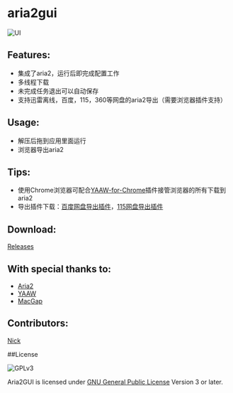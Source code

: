 aria2gui
===========

![UI](http://i.imgur.com/Jq8Ttyc.png)

## Features:

- 集成了aria2，运行后即完成配置工作
- 多线程下载
- 未完成任务退出可以自动保存
- 支持迅雷离线，百度，115，360等网盘的aria2导出（需要浏览器插件支持）

## Usage:

- 解压后拖到应用里面运行
- 浏览器导出aria2

## Tips:

- 使用Chrome浏览器可配合[YAAW-for-Chrome](https://github.com/acgotaku/YAAW-for-Chrome)插件接管浏览器的所有下载到aria2
- 导出插件下载：[百度网盘导出插件](https://github.com/acgotaku/BaiduExporter)，[115网盘导出插件](https://github.com/acgotaku/115)

## Download:

 [Releases](https://github.com/yangshun1029/aria2gui/releases)

## With special thanks to:  

 - [Aria2](http://aria2.sourceforge.net/)
 - [YAAW](https://github.com/binux/yaaw)
 - [MacGap](https://github.com/MacGapProject)

## Contributors:  

 [Nick](https://github.com/yangshun1029)
 
##License

![GPLv3](https://www.gnu.org/graphics/gplv3-127x51.png)

Aria2GUI is licensed under [GNU General Public License](https://www.gnu.org/licenses/gpl.html) Version 3 or later.
